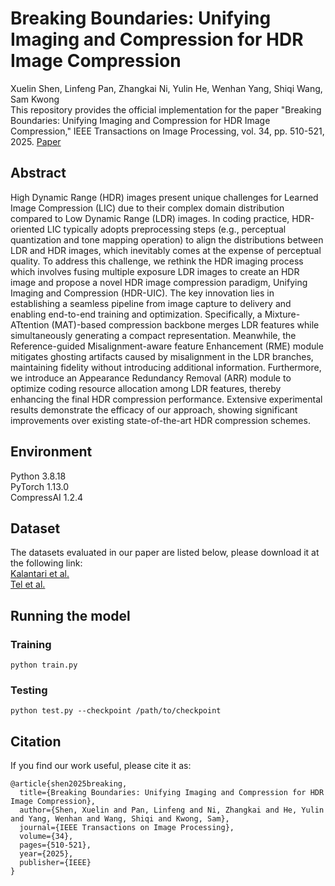 # Breaking Boundaries: Unifying Imaging and Compression for HDR Image Compression
Xuelin Shen, Linfeng Pan, Zhangkai Ni, Yulin He, Wenhan Yang, Shiqi Wang, Sam Kwong \
This repository provides the official implementation for the paper "Breaking Boundaries: Unifying Imaging and Compression for HDR Image Compression," IEEE Transactions on Image Processing, vol. 34, pp. 510-521, 2025. [Paper](https://ieeexplore.ieee.org/abstract/document/10841962)

## Abstract
High Dynamic Range (HDR) images present unique challenges for Learned Image Compression (LIC) due to their complex domain distribution compared to Low Dynamic Range (LDR) images. In coding practice, HDR-oriented LIC typically adopts preprocessing steps (e.g., perceptual quantization and tone mapping operation) to align the distributions between LDR and HDR images, which inevitably comes at the expense of perceptual quality. To address this challenge, we rethink the HDR imaging process which involves fusing multiple exposure LDR images to create an HDR image and propose a novel HDR image compression paradigm, Unifying Imaging and Compression (HDR-UIC). The key innovation lies in establishing a seamless pipeline from image capture to delivery and enabling end-to-end training and optimization. Specifically, a Mixture-ATtention (MAT)-based compression backbone merges LDR features while simultaneously generating a compact representation. Meanwhile, the Reference-guided Misalignment-aware feature Enhancement (RME) module mitigates ghosting artifacts caused by misalignment in the LDR branches, maintaining fidelity without introducing additional information. Furthermore, we introduce an Appearance Redundancy Removal (ARR) module to optimize coding resource allocation among LDR features, thereby enhancing the final HDR compression performance. Extensive experimental results demonstrate the efficacy of our approach, showing significant improvements over existing state-of-the-art HDR compression schemes.

## Environment
Python 3.8.18 \
PyTorch 1.13.0 \
CompressAI 1.2.4 

## Dataset
The datasets evaluated in our paper are listed below, please download it at the following link: \
[Kalantari et al.](https://cseweb.ucsd.edu/~viscomp/projects/SIG17HDR/) \
[Tel et al.](https://drive.google.com/drive/folders/1CtvUxgFRkS56do_Hea2QC7ztzglGfrlB)

## Running the model
### Training
```
python train.py
```

### Testing
```
python test.py --checkpoint /path/to/checkpoint
```

## Citation
If you find our work useful, please cite it as:
```
@article{shen2025breaking,
  title={Breaking Boundaries: Unifying Imaging and Compression for HDR Image Compression},
  author={Shen, Xuelin and Pan, Linfeng and Ni, Zhangkai and He, Yulin and Yang, Wenhan and Wang, Shiqi and Kwong, Sam},
  journal={IEEE Transactions on Image Processing},
  volume={34},
  pages={510-521},
  year={2025},
  publisher={IEEE}
}
```
